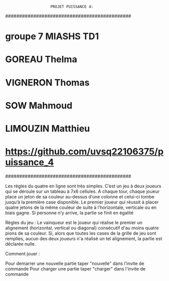                         PROJET PUISSANCE 4:

#############################################
# groupe 7 MIASHS TD1
# GOREAU Thelma
# VIGNERON Thomas
# SOW Mahmoud
# LIMOUZIN Matthieu
# https://github.com/uvsq22106375/puissance_4
#############################################

                               
Les règles du quatre en ligne sont très simples. C’est un jeu à deux joueurs qui se déroule sur un tableau à 7x6 cellules. A chaque tour, chaque joueur place un jeton de sa couleur au-dessus d’une colonne et celui-ci tombe jusqu’à la première case disponible. Le premier joueur qui réussit à placer quatre jetons de la même couleur de suite à l’horizontale, verticale ou en biais gagne. Si personne n’y arrive, la partie se finit en égalité

Règles du jeu : Le vainqueur est le joueur qui réalise le premier un alignement (horizontal, vertical ou diagonal) consécutif d'au moins quatre pions de sa couleur. Si, alors que toutes les cases de la grille de jeu sont remplies, aucun des deux joueurs n'a réalisé un tel alignement, la partie est déclarée nulle.

Comment jouer :

Pour demarrer une nouvelle partie taper "nouvelle" dans l'invite de commande
Pour charger une partie taper "charger" dans l'invite de commande

